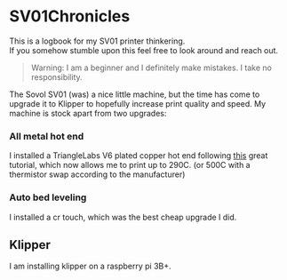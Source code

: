 # SV01Chronicles
This is a logbook for my SV01 printer thinkering.  
If you somehow stumble upon this feel free to look around and reach out.

> Warning: I am a beginner and I definitely make mistakes. I take no responsibility.

The Sovol SV01 (was) a nice little machine, but the time has come to upgrade it to Klipper to hopefully increase print quality and speed.
My machine is stock apart from two upgrades:

### All metal hot end
I installed a TriangleLabs V6 plated copper hot end following [this](https://youtu.be/IrHVTM04Ivc?si=vAyz9BuilHrvBVQR) great tutorial, which now allows me to print up to 290C. (or 500C with a thermistor swap according to the manufacturer)

### Auto bed leveling
I installed a cr touch, which was the best cheap upgrade I did.

## Klipper
I am installing klipper on a raspberry pi 3B+.



